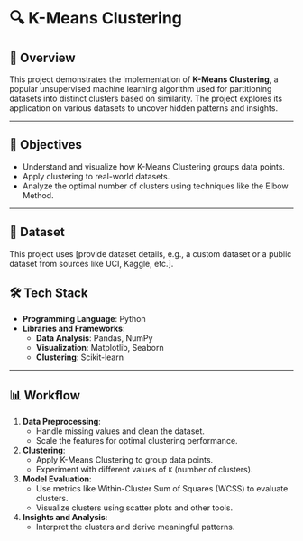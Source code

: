 # 🔍 K-Means Clustering

## 📖 Overview
This project demonstrates the implementation of **K-Means Clustering**, a popular unsupervised machine learning algorithm used for partitioning datasets into distinct clusters based on similarity. The project explores its application on various datasets to uncover hidden patterns and insights.

---

## 🎯 Objectives
- Understand and visualize how K-Means Clustering groups data points.
- Apply clustering to real-world datasets.
- Analyze the optimal number of clusters using techniques like the Elbow Method.

---

## 📂 Dataset
This project uses [provide dataset details, e.g., a custom dataset or a public dataset from sources like UCI, Kaggle, etc.].

## 🛠️ Tech Stack
- **Programming Language**: Python
- **Libraries and Frameworks**:
  - **Data Analysis**: Pandas, NumPy
  - **Visualization**: Matplotlib, Seaborn
  - **Clustering**: Scikit-learn

---

## 📊 Workflow
1. **Data Preprocessing**:
   - Handle missing values and clean the dataset.
   - Scale the features for optimal clustering performance.
2. **Clustering**:
   - Apply K-Means Clustering to group data points.
   - Experiment with different values of `K` (number of clusters).
3. **Model Evaluation**:
   - Use metrics like Within-Cluster Sum of Squares (WCSS) to evaluate clusters.
   - Visualize clusters using scatter plots and other tools.
4. **Insights and Analysis**:
   - Interpret the clusters and derive meaningful patterns.

